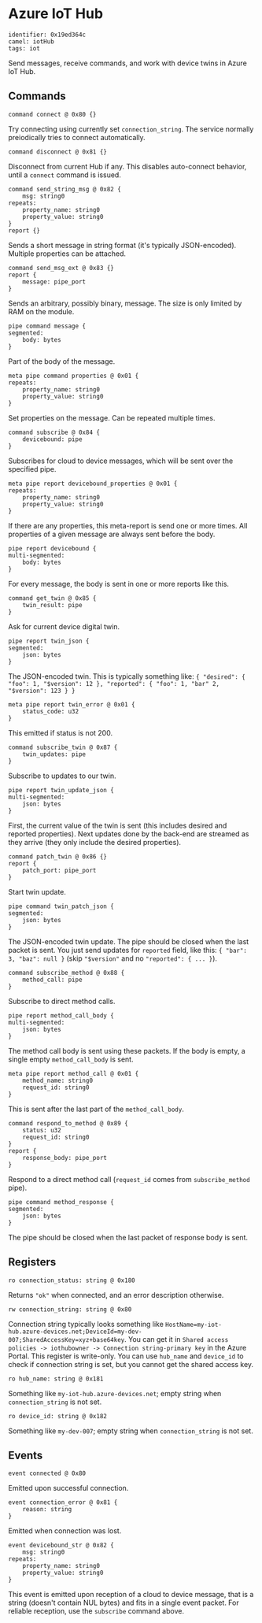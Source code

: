 # Azure IoT Hub

    identifier: 0x19ed364c
    camel: iotHub
    tags: iot

Send messages, receive commands, and work with device twins in Azure IoT Hub.

## Commands

    command connect @ 0x80 {}

Try connecting using currently set `connection_string`.
The service normally preiodically tries to connect automatically.

    command disconnect @ 0x81 {}

Disconnect from current Hub if any.
This disables auto-connect behavior, until a `connect` command is issued.

    command send_string_msg @ 0x82 {
        msg: string0
    repeats:
        property_name: string0
        property_value: string0
    }
    report {}

Sends a short message in string format (it's typically JSON-encoded). Multiple properties can be attached.

    command send_msg_ext @ 0x83 {}
    report {
        message: pipe_port
    }

Sends an arbitrary, possibly binary, message. The size is only limited by RAM on the module.

    pipe command message {
    segmented:
        body: bytes
    }

Part of the body of the message.

    meta pipe command properties @ 0x01 {
    repeats:
        property_name: string0
        property_value: string0
    }

Set properties on the message. Can be repeated multiple times.

    command subscribe @ 0x84 {
        devicebound: pipe
    }

Subscribes for cloud to device messages, which will be sent over the specified pipe.

    meta pipe report devicebound_properties @ 0x01 {
    repeats:
        property_name: string0
        property_value: string0
    }

If there are any properties, this meta-report is send one or more times.
All properties of a given message are always sent before the body.

    pipe report devicebound {
    multi-segmented:
        body: bytes
    }

For every message, the body is sent in one or more reports like this.

    command get_twin @ 0x85 {
        twin_result: pipe
    }

Ask for current device digital twin.

    pipe report twin_json {
    segmented:
        json: bytes
    }

The JSON-encoded twin. This is typically something like:
`{ "desired": { "foo": 1, "$version": 12 }, "reported": { "foo": 1, "bar" 2, "$version": 123 } }`

    meta pipe report twin_error @ 0x01 {
        status_code: u32
    }

This emitted if status is not 200.

    command subscribe_twin @ 0x87 {
        twin_updates: pipe
    }

Subscribe to updates to our twin.

    pipe report twin_update_json {
    multi-segmented:
        json: bytes
    }

First, the current value of the twin is sent (this includes desired and reported properties).
Next updates done by the back-end are streamed as they arrive (they only include the desired properties).

    command patch_twin @ 0x86 {}
    report {
        patch_port: pipe_port
    }

Start twin update.

    pipe command twin_patch_json {
    segmented:
        json: bytes
    }

The JSON-encoded twin update. The pipe should be closed when the last packet is sent.
You just send updates for `reported` field, like this:
`{ "bar": 3, "baz": null }` (skip `"$version"` and no `"reported": { ... }`).

    command subscribe_method @ 0x88 {
        method_call: pipe
    }

Subscribe to direct method calls.

    pipe report method_call_body {
    multi-segmented:
        json: bytes
    }

The method call body is sent using these packets.
If the body is empty, a single empty `method_call_body` is sent.

    meta pipe report method_call @ 0x01 {
        method_name: string0
        request_id: string0
    }

This is sent after the last part of the `method_call_body`.

    command respond_to_method @ 0x89 {
        status: u32
        request_id: string0
    }
    report {
        response_body: pipe_port
    }

Respond to a direct method call (`request_id` comes from `subscribe_method` pipe).

    pipe command method_response {
    segmented:
        json: bytes
    }

The pipe should be closed when the last packet of response body is sent.

## Registers

    ro connection_status: string @ 0x180

Returns `"ok"` when connected, and an error description otherwise.

    rw connection_string: string @ 0x80

Connection string typically looks something like 
`HostName=my-iot-hub.azure-devices.net;DeviceId=my-dev-007;SharedAccessKey=xyz+base64key`.
You can get it in `Shared access policies -> iothubowner -> Connection string-primary key` in the Azure Portal.
This register is write-only.
You can use `hub_name` and `device_id` to check if connection string is set, but you cannot get the shared access key.

    ro hub_name: string @ 0x181

Something like `my-iot-hub.azure-devices.net`; empty string when `connection_string` is not set.

    ro device_id: string @ 0x182

Something like `my-dev-007`; empty string when `connection_string` is not set.


## Events

    event connected @ 0x80

Emitted upon successful connection.

    event connection_error @ 0x81 {
        reason: string
    }

Emitted when connection was lost.

    event devicebound_str @ 0x82 {
        msg: string0
    repeats:
        property_name: string0
        property_value: string0 
    }

This event is emitted upon reception of a cloud to device message, that is a string
(doesn't contain NUL bytes) and fits in a single event packet.
For reliable reception, use the `subscribe` command above.
